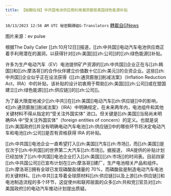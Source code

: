 ```yaml
---
title: 【秘翻在线】中共国电池供应商利用漏洞套取美国绿色能源补贴
---
```

`10/13/2023 12:56 AM UTC 秘密翻譯組G-Translators` [轉載自GNews](https://gnews.org/articles/1826465)

图片来源：ev pulse

根据The Daily Caller [[zh:10月12日]]报道，[[zh:中共国]]电动汽车电池供应商正着手利用潜在的漏洞，以获得针对[[zh:美国]][[zh:公司]]的[[zh:绿色能源]]补贴。

许多为生产电动汽车（EV）电池提供矿产资源的[[zh:中共国]]企业正在与[[zh:韩国]]和[[zh:摩洛哥]]的合作伙伴建立价值数十亿[[zh:美元]]的合资企业。这些[[zh:中共国]]企业似乎正在设法获得《[[zh:通货膨胀]]削减法案》（Inflation Reduction Act，IRA）中的补贴，该补贴的设计初衷用于帮助[[zh:美国]][[zh:公司]]或在盟国建立[[zh:绿色能源]][[zh:供应链]]的[[zh:公司]]。

为了最大限度地减少[[zh:中共]]在[[zh:美国]]电动汽车[[zh:供应链]]中的影响，《[[zh:通货膨胀]]削减法案》（IRA）中明确规定，在未来两年内，电池组件和其他关键材料不得从指定的“受关注外国实体” 进口。但关键是[[zh:美国]]当局尚未明确IRA 中“受关注外国实体”（foreign entities of concern）的定义。也就是说[[zh:美国政府]]并没有明确电动汽车电池[[zh:供应链]]中的哪些环节将决定电动汽车和电池[[zh:公司]]是否有资格获得 IRA 的补贴。

[[zh:中共国]]电池企业一直希望打入[[zh:美国]]汽车[[zh:市场]]，而[[zh:美国]]是仅次于[[zh:中共国]]的世界第二大汽车[[zh:市场]]。据报道， IRA提供的补贴计划已经加快了[[zh:中共国]]电池企业打入[[zh:美国]][[zh:市场]]的时间表。目前四家[[zh:中共国公司]]已宣布计划在[[zh:摩洛哥]]建厂，生产电池相关产品和组件。[[zh:摩洛哥]]拥有全球已发现磷酸盐储量的 70%，而磷酸盐是制造电动汽车电池的关键材料。[[zh:中共]]主导着全球原材料[[zh:供应链]]以及上游[[zh:供应链]]和电池制造流程的多个环节，这促使州和联邦层面的众多[[zh:共和党]]官员对[[zh:美国政府]]的电动汽车推动计划提出质疑。
